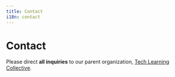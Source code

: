 ```yaml
---
title: Contact
i18n: contact
---
```


# Contact

Please direct **all inquiries** to our parent organization, [Tech Learning Collective](https://techlearningcollective.com/contact/).
